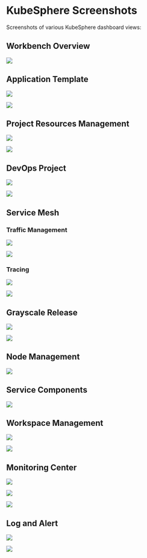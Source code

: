 # KubeSphere Screenshots

Screenshots of various KubeSphere dashboard views:

## Workbench Overview

![](https://pek3b.qingstor.com/kubesphere-docs/png/20190710111625.png)

## Application Template

![](https://pek3b.qingstor.com/kubesphere-docs/png/20190710111410.png)

![](https://pek3b.qingstor.com/kubesphere-docs/png/20190710111441.png)

## Project Resources Management

![](https://pek3b.qingstor.com/kubesphere-docs/png/20190710112617.png)

![](https://pek3b.qingstor.com/kubesphere-docs/png/20190710112653.png)

## DevOps Project

![](https://pek3b.qingstor.com/kubesphere-docs/png/20190710113123.png)

![](https://pek3b.qingstor.com/kubesphere-docs/png/20190710113153.png)

## Service Mesh

### Traffic Management

![](https://pek3b.qingstor.com/kubesphere-docs/png/20190713002111.png)

![](https://pek3b.qingstor.com/kubesphere-docs/png/20190713002849.png)

### Tracing

![](https://pek3b.qingstor.com/kubesphere-docs/png/20190713002331.png)

![](https://pek3b.qingstor.com/kubesphere-docs/png/20190713002424.png)

## Grayscale Release

![](https://pek3b.qingstor.com/kubesphere-docs/png/20190713002554.png)

![](https://pek3b.qingstor.com/kubesphere-docs/png/20190713002641.png)

## Node Management

![](https://pek3b.qingstor.com/kubesphere-docs/png/20190710111701.png)

## Service Components

![](https://pek3b.qingstor.com/kubesphere-docs/png/20190710111734.png)

## Workspace Management

![](https://pek3b.qingstor.com/kubesphere-docs/png/20190710111851.png)

![](https://pek3b.qingstor.com/kubesphere-docs/png/20190710112018.png)

## Monitoring Center

![](https://pek3b.qingstor.com/kubesphere-docs/png/20190710113420.png)

![](https://pek3b.qingstor.com/kubesphere-docs/png/20190710113444.png)

![](https://pek3b.qingstor.com/kubesphere-docs/png/20190710113543.png)

## Log and Alert

![](https://pek3b.qingstor.com/kubesphere-docs/png/20190710113300.png)

![](https://pek3b.qingstor.com/kubesphere-docs/png/20190710113650.png)

